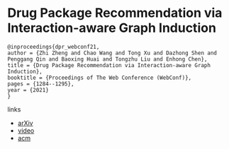 # Drug Package Recommendation via Interaction-aware Graph Induction

```
@inproceedings{dpr_webconf21,
author = {Zhi Zheng and Chao Wang and Tong Xu and Dazhong Shen and Penggang Qin and Baoxing Huai and Tongzhu Liu and Enhong Chen},
title = {Drug Package Recommendation via Interaction-aware Graph Induction},
booktitle = {Proceedings of The Web Conference (WebConf)},
pages = {1284--1295},
year = {2021}
}
```

links
- [arXiv](https://arxiv.org/abs/2102.03577)
- [video](https://www.youtube.com/watch?v=Y2unXo-jEzo)
- [acm](https://dl.acm.org/doi/10.1145/3442381.3449962)